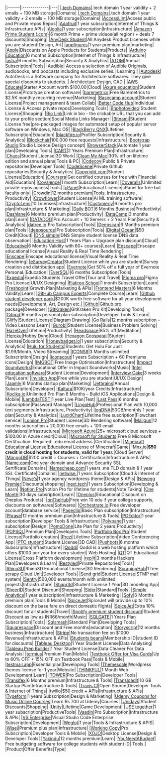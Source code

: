 


|:------|:-------------|:---|
|[.tech Domains](https://get.tech/)|.tech domain 1 year validity + 2 emails + 100 MB storage|Domains|
|[.tech Domains](https://get.tech/github-student-developer-pack)|.tech domain 1 year validity + 2 emails + 100 MB storage|Domains|
|[AccessLint](https://)|Access public and Private repos|Repos|
|[Adafruit](https://)|1 year subscription|Internet of Things & Infrastructure APIs|
|[Algolia](https://)|1 year subscription|Infrastructure|
|[Amazon Prime Student (.com)](https://www.amazon.in/b?ie=UTF8&node=15307611031)|6 month Prime + prime videos(all region) + deals 7 discounts|Shopping|
|[AnyDesk Student](https://anydesk.com/en/education/free-for-students)|All Anydesk Product Licenses while you are student|Design, Art|
|[appfigures](https://appfigures.com/landing/github-student)|1 year premium plan|marketing|
|[Apple](https://www.apple.com/us-edu/store)|Discounts on Apple Products for Students|Products|
|[Arduino Education](https://https://www.arduino.cc/education/explore-iot-kit/github-students)|6 months Subscription|Internet of Things & Infrastructure|
|[astra](https://www.getastra.com/github-student-developer-pack)|6 months Subscription|Security & Analytics|
|[ATOM](https://)|Annual Subscription|Tools|
|[Audible](https://www.amazon.com/hz/audible/mlp?ie=UTF8&tag=colinfgee-20)| Access a selection of Audible Originals, audiobooks, and podcasts including exclusive series.| Learning |
|[Autodesk](https://www.autodesk.com/education/edu-software/overview?sorting=featured&filters=individual)| AutoDesk is a Software company for Architecture softwares. They give special discounts to students. | Architecture Design, CAD |
|[AWS Educate](https://aws.amazon.com/education/awseducate/)|Starter Account worth \$100.00|Cloud|
|[Axure education](https://www.axure.com/edu)|Student License|Prototype creation software|
|[baremetrics](https://)|Free Baremetrics to \$2.5K monthly recurring revenue|Marketing|
|[Basecamp account](https://)|Student License|Project management & team Collab|
|[Better Code Hub](https://)|Individual License & Access private repos|Developing Tools|
|[Bhphotovideo](https://)|Student License|Shopping|
|[Bio Link](https://bio.link/)|Link in bio - the clickable URL that you can add to your profile section|Social Media Links Manager|
|[Bitnami](https://)|Student License free|pre-packaged images for automated setup of popular server software on Windows, Mac OS|
|[BlackBerry QNX](https://blackberry.qnx.com/en)|LIfetime Subscription|Education|
|[blackfire.io](https://)|Profiler Subscription|Security & Analytics|
|[Blockchair](https://)|100,000 free requests|Infrastructure|
|[Bootstrap Studio](https://bootstrapstudio.io/)|Studio Licence|Design concept|
|[BrowserStack](https://)|Automate 1 year plan|Developing Tools|
|[CART](https://)|2 Years Premium Plan|Infrastructure|
|[Chaos](https://)|Student License|3D Work|
|[Clean My Mac](https://macpaw.com/store/cleanmymac)|30% off on lifetime edition and annual plans|Tools & PC|
|[Codecov](https://)|Public & Private repositories|Developer Tools|
|[CodeScene](https://)|Private Github repositories|Security & Analytics|
|[Copyright.com](https://www.copyright.com/solutions-annual-copyright-license-student-assessments/)|Student License|Education|
|[Coursera](https://www.coursera.support/s/article/209819033-Apply-for-Financial-Aid-or-a-Scholarship?language=en_US)|Get certified courses for free with Financial Aid|Education|
|[Covalence](https://)|1 month Subscription|Learn|
|[Coveralls](https://)|Unlimited private repos access|Tools|
|[cPanel](https://)|Educational License|cPanel for free but faculty only|
|[Crowdin](https://crowdin.com/page/github-students)|12 months premium|Tools, Infrastructure , Productivity|
|[Crowflower](https://)|Student License|AI ML training software|
|[CryptoLens](https://)|10 Licenses|Infrastructure|
|[Customerly](https://)|6 months pro plan|Infrastructure & Marketing|
|[Daily BOT](https://)|6 Months Business|Productivity|
|[Dashlane](https://)|6 Months premium plan|Productivity|
|[DataCamp](https://www.datacamp.com/pricing/student)|3 months plan|Learn|
|[DATADOG](https://)|Pro Account + 10 Servers + 2 Years Plan|Security & Analytics|
|[datree.io](https://)|Pro Subscription|Tools|
|[Deepscan](https://)|6 Months premium plan|Tools|
|[deepsource](https://)|Pro Subscription|Tools|
|[Digital Ocean](https://www.digitalocean.com/github-students/)|\$50 Credit|Cloud|
|[DNS simple](https://dnsimple.com/signup)|DNS Simple student license|DNS data observation|
|[Education Host](https://github-students.educationhost.co.uk/)|1 Years Plan + Upgrade plan discount|Cloud|
|[Educative](https://www.educative.io/github-students)|6 Months Validity with 60+ courses|Learn|
|[Enscape](https://)|Enscape educational license|Visual Reality & Real Time Rendering|
|[Enscape](https://enscape3d.com/educational-license/)|Enscape educational license|Visual Reality & Real Time Rendering|
|[eSurveyCreator](https://www.surveyhero.com/esurveycreator-is-now-surveyhero)|Student License while you are student|Survey creation and distribution app|
|[Evernote](https://evernote.com/students)|Get 50% off a full year of Evernote Personal.|Education|
|[EverSQL](https://www.eversql.com/github-students/))|6 months Subscription|Tools|
|[Expedia](https://www.expedia.com/student-travel-discounts)|Expedia Students Travel Offer|Tour and Travel|
|[Figma pro](https://www.figma.com/education/)|Figma Pro License|UI/UX Designing|
|[Flatiron School](https://)|1 month Subscription|Learn|
|[Freshpoint](https://)|Growth Plan|Marketing & APIs|
|[Frontend Masters](https://frontendmasters.com/welcome/github-student-developers/)|6 Months Validity|Learn|
|[GitHub Campus Experts](https://education.github.com/experts)|Complete Course|Learn|
|[Github student developer pack](https://education.github.com/pack)|\$200K worth free software for all your development needs|Development, Art, Design etc.|
|[Github](https://education.github.com/benefits/offers)|Github pro package|Developer|
|[GitKraken](https://www.gitkraken.com/github-student-developer-pack-bundle)|GitKraken Pro Kit|Developing Tools|
|[Gitpod](https://)|6 months personal plan subscription|Developer Tools & Learn|
|[Gliffy](https://)|Student License|Diagram Drawing|
|[Go Rails](https://gorails.com/github-students)|12 months subcription – Video Lessons|Learn|
|[Gurobi](https://www.gurobi.com/academia/academic-program-and-licenses/)|Student License|Business Problem Solving|
|[HazeOver](https://hazeover.com/)|Lifetime|Productivity|
|[Headspace](https://www.headspace.com/studentplan)|85% off|Meditation|
|[Heroku](https://www.heroku.com/students)|Hobby Dyno|Cloud|
|[Hexagon Geospatail](https://)|Student License|Education|
|[Honeybadget.io](https://)|1 year subscription|Security & Analytics|
|[Hulu for Students](https://www.hulu.com/student)|Students: Get Hulu For Just $1.99/Month.|Video Streaming|
|[ICONS8](https://icons8.com/github-students)|3 Months unlimited Subscription|Design|
|[iconscout](https://iconscout.com/)|1 years Subscription + 60 Premiums icons|Design|
|[IMGBOT](https://github.com/marketplace/imgbot/plan/MLP_kgDNGw8#pricing-and-setup)|Free Image Optimisation|Infrastructure|
|[Impact Soundworks](https://impactsoundworks.com/support/#academic-discounts/)|Educational Offer in Impact Soundworks|Music|
|[Intel education software](https://www.intel.com/content/www/us/en/education/intel-education.html)|Student License|Development|
|[Interview Cake](https://www.interviewcake.com/github-students)|3 weeks Plan|Learn|
|[Invision App](https://https://www.invisionapp.com/)|Free while you are student|UI/UX Design|
|[Jaamly](https://)|6 Months startup plan|Marketing|
|[Jetbrains](https://www.jetbrains.com/education/)|Annual Subscription|Developer|
|[Kaltura](https://)|\$10K/year Credits|Infrastructure|
|[Kodika.io](https://)|Unlimited Pro Plan 6 Months – Build iOS Applications|Design & Mobile|
|[LambdaTEST](https://)|1 year Live Plan|Test|
|[Last Pass](https://www.lastpass.com)|6 months subscription|Password Manager|
|[LingoHub](https://)|Professional Plan with 10,000 text segments|Infrastructure, Productivity|
|[logDNA](https://)|50GB/monthly 1 year plan|Security & Analytics|
|[LucidChart](https://www.lucidchart.com/pages/)|Lifetime free suscription|Flowchart service|
|[Lumion Pro](https://)|Student License|3D Rendering software|
|[Mailgun](https://www.mailgun.com/github-students/)|12 months subcription + 20,000 free emails + 100 email validations|Infrastructures|
|[Microsoft Azure](https://azure.microsoft.com/en-in/free/students/)|25+ microsoft cloud services + \$100.00 in Azure credit|Cloud|
|[Microsoft for Students](https://msftstudentcert.cloudreadyskills.com/)|Free 8 Microsoft Certification. Required: .edu email address.|Certification|
|[Minecraft Educational License](https://education.minecraft.net/en-us/licensing)|Educational License of Minecraft|Game|
|[Mnx.io](https://mnx.io/pricing)|**\$50 credit in cloud hosting for students, valid for 1 year.**|Cloud Server|
|[MongoDB](https://www.mongodb.com/students)|\$200 credit + Courses + Certification|Infrastructure & APIs|
|[Name.com](https://www.name.com/partner/github-students)|One year domain and Advance Security SSL Sertificate|Domains|
|[Namecheap.com](https://nc.me/)|1 years .me TLD domain & 1 year SSL Certificate|Domains|
|[netwise.](https://www.netwise.co.uk/students/)|1 years Subscription|Cloud & Internet of Things|
|[Neve’s](https://)|1 year agency wordpress theme|Design & APIs|
|[Newegg Premier](https://www.newegg.com/neweggpremier)|Discounts|shopping|
|[next.tech](https://next.tech/)|1 years Subscription|Developing & Learn|
|[Notion Pro](https://www.notion.so/product/notion-for-education)|Notion Pro for lifetime for students|Note Taking|
|[One Month](https://onemonth.com/github/students)|30 days subsription|Learn|
|[Oneplus](https://www.oneplus.in/education)[Educational Discount on Oneplus Products]`
|[onTheHub](https://)|Free win 10 edu if your college supports, discounts on softwares|Softwares|
|[Orchestrate.io](https://)|Free developer account|database service|
|[Pageclip](https://pageclip.co/github-students)|Basic Plan subscription|Infrastructure|
|[Phrase](https://)|12 months premium plan|Infrastructure & Tools|
|[POEditor](https://)|1 year subscription|Developer Tools & Infrastructure|
|[Polypane](https://polypane.app/github-students/)|1 year subscription|Design|
|[PomoDone](https://pomodoneapp.com/pomodoro-timer-for-students.html)|Lite Plan for 2 years|Productivity|
|[POPSQL](https://)|Premium Plan|Developers Tools|
|[Portfolio Box Pro](https://)|Student License|Portfolio creation|
|[Prezi](https://prezi.com/)|Lifetime Subscription|Video Conferencing App|
|[PTC student](https://www.ptc.com/en/products/education/free-software/creo-college-download)|Student License|3D CAD|
|[Pushbots](https://)|6 months Subscription|Infrastructure|
|[Qoddi](https://blog.qoddi.com/flashdrive-student-program/)| Qoddi is a web hosting platform which offers $1000 per year for every student| Web Hosting|
|[QT](https://www.qt.io/qt-educational-license)|QT Educational License|Cross Platform development|
|[replit](https://replit.com/site/github-students)|3 months Hackers Plan|Developers & Learn|
|[Restyled](https://)|Private Repositories|Tools|
|[Rhino3D](https://www.rhino3d.com/for/education/)|Rhino3D Educational License|3D Rendering|
|[ScrapingHub](https://)|1 free scrapy Cloud Unit|Developer Tools|
|[Send grid](https://)|Student License|STMP mail system|
|[Sentry](https://)|500,000 events/month with unlimited projects|Infrastructure|
|[Shapr3d](https://www.shapr3d.com/education)|Student License 1 Year|3D modeling App|
|[SheerID](https://www.sheerid.com/shoppers/studentdeals/)|Student Discount|Shopping|
|[Sider](https://)|Standard|Tools|
|[Simple Analytics](https://)|1 year subscription|Infrastructure & Marketing|
|[Sofy](https://)|6 Months premium plan|Tools & Mobile|
|[SpiceJet](https://corporate.spicejet.com/studentdiscountlanding.aspx)|SpiceJet will provide up to 10% discount on the base fare on direct domestic ﬂights|
|[SpiceJet](https://corporate.spicejet.com/studentdiscountlanding.aspx)|Extra 10% discount for all students|Travel|
|[Spotify premium student discount](https://www.spotify.com/in-en/student/)|Student Discount as low as INR66/month|Music|
|[SQLGATE](https://)|1 Years Plan Subscription|Tools|
|[Sqlsmash](https://)|Standard Plan|Developing Tools|
|[Squarespace](https://)|Discount and Free months|education|
|[Storyscript](https://)|12 months business|Infrastructure|
|[Stripe](https://)|No transaction fee on \$1000 Revenue|Infrastructure & APIs|
|[Students beans](https://)|Membership ID|student ID for discounts|
|[Tableau Desktop](https://)|1 Year Student License|Data Analysing|
|[Tableau Prep Builder](https://)|1 Year Student License|Data Cleaner For Data Analysis|
|[termius](https://termius.com/education)|Premium Plan|Mobile|
|[Testbook Offer for Visa Cards](https://testbook.com/offers/5c6d38b3fdb8bb27ca727f62)|Up to 60% OFF + 15% OFF on Testbook Pass|Tools & Mobile|
|[testmail.app](https://testmail.app/)|Essential plan|Developing Tools|
|[Themescale](https://)|Wordpress themes license for 1 year|Website|
|[THINKFUL](https://)|1 Month Web Development|Learn|
|[TOWER](https://www.git-tower.com/students/windows)|Pro Subscription|Developer Tools|
|[Transifex](https://www.transifex.com/pricing/)|6 Months premium|Infrastructure & Tools|
|[Transloadit](https://transloadit.com/github-students/)|10 GB Startup Plan|Infrastructure & Tools|
|[Travis CI](https://)|Open Source|Developer Tools & Internet of Things|
|[twilio](https://www.twilio.com/blog/twilio-perks-students-and-educators-now-available-github-education)|\$50 credit + APIs|Infrastructure & APIs|
|[Typeform](https://product.typeform.com/github/)|1 years Subscription|Design &  Marketing|
|[Udemy Coupons for Music Online Courses](https://udemy.com)|Learn Rs 700 at Udemy|Courses|
|[Unidays](https://www.myunidays.com/US/en-US)|Student Discounts|Shopping|
|[Unity](https://unity.com/products/unity-student)|Lifetime|Game Development|
|[USE together](https://)|1 year subscription|ProductiveTools|
|[Vaadin](https://)|Pro Subscription|Infrastructure & APIs|
|[VS Enterprise](https://visualstudio.microsoft.com/students/)|Visual Studio Code Enterprise Subscription|Development|
|[Weglot](https://)|1 year|Tools & Infrastructure & APIS|
|[Wisej](https://)|Premium plus plan|Infrastructure|
|[Working Copy](https://)|Pro Subscription|Developer Tools & Mobile|
|[XOJO](https://)|Desktop License|Design & Developer Tools|
|[Yakindu](https://www.itemis.com/en/yakindu/state-machine/yakindu-universities/)|12 months premium|Learn|
|[YouNeedABudget](https://www.youneedabudget.com/college/)| Free budgeting software for college students with student ID| Tools |
|Product|Offer Benefits|Type|

